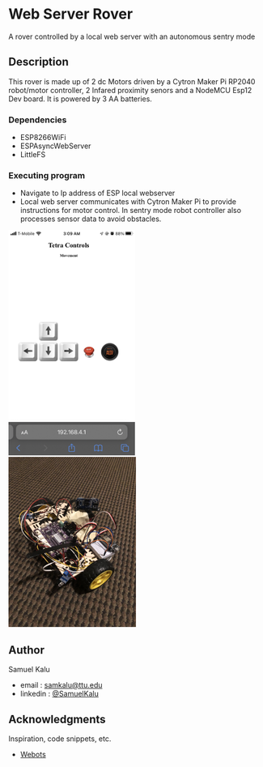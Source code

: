 # Web Server Rover

   A rover controlled by a local web server with an autonomous sentry mode

## Description

  This rover is made up of 2 dc Motors driven by a Cytron Maker Pi RP2040 robot/motor controller, 2 Infared proximity senors and a NodeMCU Esp12 Dev board. It is powered by 3 AA batteries.

### Dependencies

* ESP8266WiFi
* ESPAsyncWebServer
* LittleFS

### Executing program

* Navigate to Ip address of ESP local webserver
* Local web server communicates with Cytron Maker Pi to provide instructions for motor control. In sentry mode robot controller also processes sensor data to avoid obstacles.
  
<div class= 'flex-col'>
  <img src='Controls.jpeg' style=" width:250px;height:445px;" >
  <img src='Rover.jpeg' style=" width:252px;height:336px;" >
</div>
  
## Author

Samuel Kalu
  
* email : [samkalu@ttu.edu](mailto:samkalu@ttu.edu)
* linkedin : [@SamuelKalu](https://www.linkedin.com/in/samuel-kalu-74a359342/)


## Acknowledgments

Inspiration, code snippets, etc.
* [Webots](https://cyberbotics.com/doc/guide/tutorial-4-more-about-controllers?tab-language=c++)
